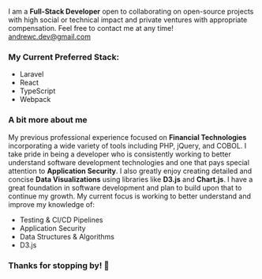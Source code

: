 <!--
**RobTables/RobTables** is a ✨ _special_ ✨ repository because its `README.md` (this file) appears on your GitHub profile.

Here are some ideas to get you started:

- 🔭 I’m currently working on ...
- 🌱 I’m currently learning ...
- 👯 I’m looking to collaborate on ...
- 🤔 I’m looking for help with ...
- 💬 Ask me about ...
- 📫 How to reach me: ...
- 😄 Pronouns: ...
- ⚡ Fun fact: ...
-->
I am a **Full-Stack Developer** open to collaborating on open-source projects with high social or technical impact and private ventures with appropriate compensation. Feel free to contact me at any time! [andrewc.dev@gmail.com](andrewc.dev@gmail.com)

### My Current Preferred Stack:
- Laravel
- React
- TypeScript
- Webpack


### A bit more about me
My previous professional experience focused on **Financial Technologies** incorporating a wide variety of tools including PHP, jQuery, and COBOL. I take pride in being a developer who is consistently working to better understand software development technologies and one that pays special attention to **Application Security**. I also greatly enjoy creating detailed and concise **Data Visualizations** using libraries like **D3.js** and **Chart.js**. I have a great foundation in software development and plan to build upon that to continue my growth. My current focus is working to better understand and improve my knowledge of:

- Testing & CI/CD Pipelines
- Application Security
- Data Structures & Algorithms
- D3.js


### Thanks for stopping by! 👋





